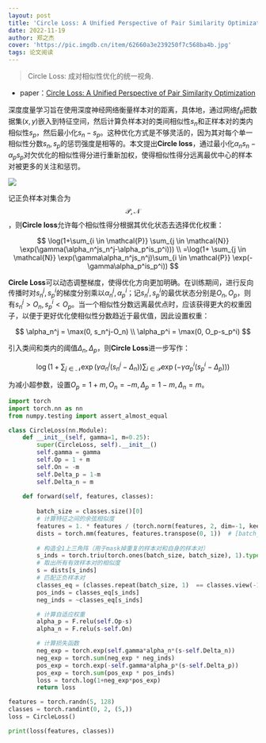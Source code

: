 ```yaml
---
layout: post
title: 'Circle Loss: A Unified Perspective of Pair Similarity Optimization'
date: 2022-11-19
author: 郑之杰
cover: 'https://pic.imgdb.cn/item/62660a3e239250f7c568ba4b.jpg'
tags: 论文阅读
---
```


> Circle Loss: 成对相似性优化的统一视角.

- paper：[Circle Loss: A Unified Perspective of Pair Similarity Optimization](https://arxiv.org/abs/2002.10857)

深度度量学习旨在使用深度神经网络衡量样本对的距离，具体地，通过网络$f_{\theta}$把数据集$(x,y)$嵌入到特征空间，然后计算负样本对的类间相似性$s_n$和正样本对的类内相似性$s_p$，然后最小化$s_n-s_p$。这种优化方式是不够灵活的，因为其对每个单一相似性分数$s_n,s_p$的惩罚强度是相等的。本文提出**Circle loss**，通过最小化$\alpha_ns_n-\alpha_ps_p$对欠优化的相似性得分进行重新加权，使得相似性得分远离最优中心的样本对被更多的关注和惩罚。

![](https://pic.imgdb.cn/item/63cf492e588a5d166c8ebc0c.jpg)

记正负样本对集合为$$\mathcal{P},\mathcal{N}$$，则**Circle loss**允许每个相似性得分根据其优化状态去选择优化权重：

$$ \log(1+\sum_{i \in \mathcal{P}} \sum_{j \in \mathcal{N}}  \exp(\gamma(\alpha_n^js_n^j-\alpha_p^is_p^i))) \\ =\log(1+ \sum_{j \in \mathcal{N}}  \exp(\gamma\alpha_n^js_n^j)\sum_{i \in \mathcal{P}} \exp(-\gamma\alpha_p^is_p^i))  $$

**Circle Loss**可以动态调整梯度，使得优化方向更加明确。在训练期间，进行反向传播时对$s_n^j,s_p^i$的梯度分别乘以$\alpha_n^j,\alpha_p^i$；记$s_n^j,s_p^i$的最优状态分别是$O_n,O_p$，则有$s_n^j>O_n,s_p^i<O_p$。当一个相似性分数远离最优点时，应该获得更大的权重因子，以便于更好优化使相似性分数趋近于最优值，因此设置权重：

$$ \alpha_n^j = \max(0, s_n^j-O_n) \\ \alpha_p^i = \max(0, O_p-s_p^i) $$

引入类间和类内的阈值$\Delta_n,\Delta_p$，则**Circle Loss**进一步写作：

$$  \log(1+ \sum_{j \in \mathcal{N}}  \exp(\gamma\alpha_n^j(s_n^j-\Delta_n))\sum_{i \in \mathcal{P}} \exp(-\gamma\alpha_p^i(s_p^i-\Delta_p)))  $$

为减小超参数，设置$O_p=1+m,O_n=-m,\Delta_p=1-m,\Delta_n=m$。

```python
import torch
import torch.nn as nn
from numpy.testing import assert_almost_equal

class CircleLoss(nn.Module):
    def __init__(self, gamma=1, m=0.25):
        super(CircleLoss, self).__init__()
        self.gamma = gamma
        self.Op = 1 + m
        self.On = -m
        self.Delta_p = 1-m
        self.Delta_n = m
        
    def forward(self, features, classes):
        
        batch_size = classes.size()[0]
        # 计算特征之间的余弦相似度
        features = 1. * features / (torch.norm(features, 2, dim=-1, keepdim=True).expand_as(features) + 1e-12)
        dists = torch.mm(features, features.transpose(0, 1))  # [batch_size, batch_size]
        
        # 构造全1上三角阵（用于mask掉重复的样本对和自身的样本对）
        s_inds = torch.triu(torch.ones(batch_size, batch_size), 1).type(torch.bool)
        # 取出所有有效样本对的相似度
        s = dists[s_inds]    
        # 匹配正负样本对
        classes_eq = (classes.repeat(batch_size, 1)  == classes.view(-1, 1).repeat(1, batch_size)).data
        pos_inds = classes_eq[s_inds]
        neg_inds = ~classes_eq[s_inds]

        # 计算自适应权重
        alpha_p = F.relu(self.Op-s)
        alpha_n = F.relu(s-self.On)

        # 计算损失函数
        neg_exp = torch.exp(self.gamma*alpha_n*(s-self.Delta_n))
        neg_exp = torch.sum(neg_exp * neg_inds)
        pos_exp = torch.exp(-self.gamma*alpha_p*(s-self.Delta_p))
        pos_exp = torch.sum(pos_exp * pos_inds)
        loss = torch.log(1+neg_exp*pos_exp)
        return loss

features = torch.randn(5, 128)
classes = torch.randint(0, 2, (5,))
loss = CircleLoss()

print(loss(features, classes))
```